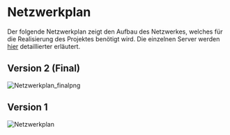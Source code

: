 # Netzwerkplan

Der folgende Netzwerkplan zeigt den Aufbau des Netzwerkes, welches für die Realisierung des Projektes benötigt wird. Die einzelnen Server werden [hier](/vortrag/09_si-module/server/00_Allgemein/) detaillierter erläutert.

Version 2 (Final)
---
![Netzwerkplan_finalpng](https://user-images.githubusercontent.com/44226321/214246573-dd7b34a1-315a-42b8-abdc-564447a42997.png)

Version 1
---
![Netzwerkplan](https://user-images.githubusercontent.com/44226321/204480730-bee12b23-bbcd-428e-bfbd-aae57a12f634.jpg)

[^1]: https://user-images.githubusercontent.com/44226321/214246573-dd7b34a1-315a-42b8-abdc-564447a42997.png (27.02.2023)
[^2]: https://user-images.githubusercontent.com/44226321/204480730-bee12b23-bbcd-428e-bfbd-aae57a12f634.jpg (27.02.2023)